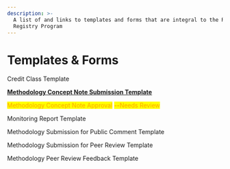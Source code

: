 ```yaml
---
description: >-
  A list of and links to templates and forms that are integral to the Regen
  Registry Program
---
```


# Templates & Forms

Credit Class Template&#x20;

[**Methodology Concept Note Submission Template**](https://docs.google.com/document/d/130AafzVweNC6Qg7Y3q7ds-6MoDFCz\_A\_-Pz3qCWt4-Y/edit#heading=h.vfxz52vbnbdj)

<mark style="color:orange;">Methodology Concept Note Approval</mark> <mark style="color:orange;"></mark><mark style="color:orange;">**--**</mark><mark style="color:orange;">Needs Review</mark>&#x20;

Monitoring Report Template&#x20;

Methodology Submission for Public Comment Template&#x20;

Methodology Submission for Peer Review Template&#x20;

Methodology Peer Review Feedback Template
